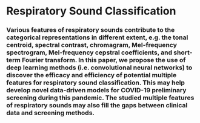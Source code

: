 # Respiratory Sound Classification

### Various features of respiratory sounds contribute to the categorical representations in different extent, e.g. the tonal centroid, spectral contrast, chromagram, Mel-frequency spectrogram, Mel-frequency cepstral coefficients, and short-term Fourier transform. In this paper, we propose the use of deep learning methods (i.e. convolutional neural networks) to discover the efficacy and efficiency of potential multiple features for respiratory sound classification. This may help develop novel data-driven models for COVID-19 preliminary screening during this pandemic. The studied multiple features of respiratory sounds may also fill the gaps between clinical data and screening methods.
